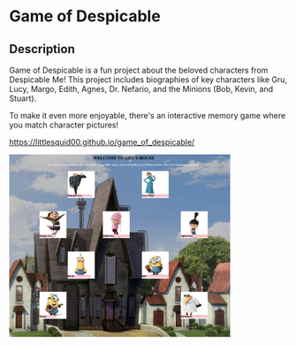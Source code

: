 # Game of Despicable

## Description

Game of Despicable is a fun project about the beloved characters from Despicable Me! This project includes biographies of key characters like Gru, Lucy, Margo, Edith, Agnes, Dr. Nefario, and the Minions (Bob, Kevin, and Stuart).

To make it even more enjoyable, there's an interactive memory game where you match character pictures!

https://littlesquid00.github.io/game_of_despicable/

<a href ="https://littlesquid00.github.io/game_of_despicable/">
<img src="houseofguru.png" alt="guru" width="400">
</a>

